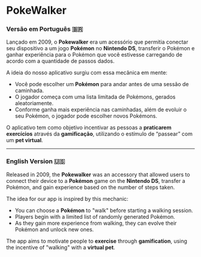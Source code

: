 # PokeWalker

### Versão em Português 🇧🇷

Lançado em 2009, o **Pokewalker** era um acessório que permitia conectar seu dispositivo a um jogo **Pokémon** no **Nintendo DS**, transferir o Pokémon e ganhar experiência para o Pokémon que você estivesse carregando de acordo com a quantidade de passos dados.

A ideia do nosso aplicativo surgiu com essa mecânica em mente:

- Você pode escolher um **Pokémon** para andar antes de uma sessão de caminhada.
- O jogador começa com uma lista limitada de Pokémons, gerados aleatoriamente.
- Conforme ganha mais experiência nas caminhadas, além de evoluir o seu Pokémon, o jogador pode escolher novos Pokémons.

O aplicativo tem como objetivo incentivar as pessoas a **praticarem exercícios** através da **gamificação**, utilizando o estímulo de “passear” com um **pet virtual**.

---

### English Version 🇺🇸

Released in 2009, the **Pokewalker** was an accessory that allowed users to connect their device to a **Pokémon** game on the **Nintendo DS**, transfer a Pokémon, and gain experience based on the number of steps taken.

The idea for our app is inspired by this mechanic:

- You can choose a **Pokémon** to "walk" before starting a walking session.
- Players begin with a limited list of randomly generated Pokémon.
- As they gain more experience from walking, they can evolve their Pokémon and unlock new ones.

The app aims to motivate people to **exercise** through **gamification**, using the incentive of "walking" with a **virtual pet**.
